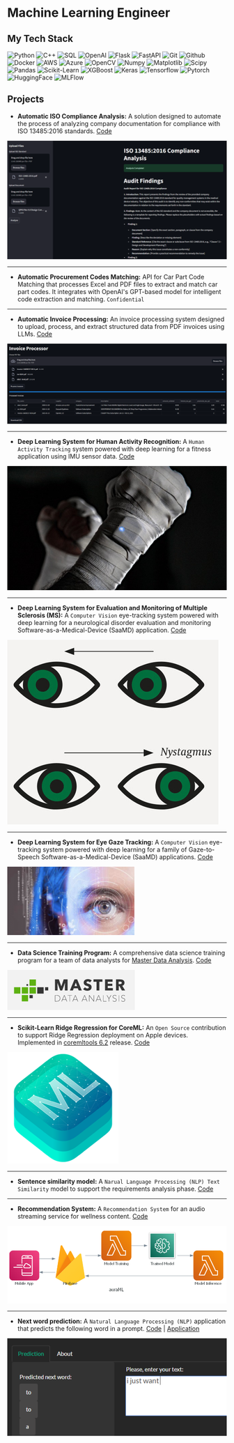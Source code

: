 # Machine Learning Engineer

## My Tech Stack

![Python](https://img.shields.io/badge/-Python-000000?style=flat&logo=Python)
![C++](https://img.shields.io/badge/-C/C++-000000?style=flat&logo=cplusplus)
![SQL](https://img.shields.io/badge/-SQL-000000?style=flat&logo=SQL)
![OpenAI](https://img.shields.io/badge/-OpenAI-000000?style=flat&logo=OpenAI)
![Flask](https://img.shields.io/badge/-Flask-000000?style=flat&logo=Flask)
![FastAPI](https://img.shields.io/badge/-FastAPI-000000?style=flat&logo=FastAPI)
![Git](https://img.shields.io/badge/-Git-000000?style=flat&logo=Git)
![Github](https://img.shields.io/badge/-Github-000000?style=flat&logo=Github)
![Docker](https://img.shields.io/badge/-Docker-000000?style=flat&logo=Docker)
![AWS](https://img.shields.io/badge/-AWS-000000?style=flat&logo=amazonaws)
![Azure](https://img.shields.io/badge/-Azure-000000?style=flat&logo=microsoft-azure)
![OpenCV](https://img.shields.io/badge/-OpenCV-000000?style=flat&logo=OpenCV)
![Numpy](https://img.shields.io/badge/-Numpy-000000?style=flat&logo=Numpy)
![Matplotlib](https://img.shields.io/badge/-Matplotlib-000000?style=flat&logo=Matplotlib)
![Scipy](https://img.shields.io/badge/-Scipy-000000?style=flat&logo=Scipy)
![Pandas](https://img.shields.io/badge/-Pandas-000000?style=flat&logo=Pandas)
![Scikit-Learn](https://img.shields.io/badge/-Scikit_Learn-000000?style=flat&logo=Scikit-Learn)
![XGBoost](https://img.shields.io/badge/-XGBoost-000000?style=flat&logo=XGBoost)
![Keras](https://img.shields.io/badge/-Keras-000000?style=flat&logo=Keras)
![Tensorflow](https://img.shields.io/badge/-Tensorflow-000000?style=flat&logo=Tensorflow)
![Pytorch](https://img.shields.io/badge/-Pytorch-000000?style=flat&logo=Pytorch)
![HuggingFace](https://img.shields.io/badge/%F0%9F%A4%97-Hugging%20Face-black)
![MLFlow](https://img.shields.io/badge/-MLFlow-000000?style=flat&logo=mlflow)

## Projects

- **Automatic ISO Compliance Analysis:** A solution designed to automate the process of analyzing company documentation for compliance with ISO 13485:2016 standards. [Code](https://github.com/danvargg/audit-agent)

![iso-ui](assets/images/ui.png)

---

- **Automatic Procurement Codes Matching:** API for Car Part Code Matching that processes Excel and PDF files to extract 
and match car part codes. It integrates with OpenAI's GPT-based model for intelligent code extraction and matching. `Confidential`

---

- **Automatic Invoice Processing:** An invoice processing system designed to upload, process, and extract structured data from PDF invoices using LLMs. [Code](https://github.com/danvargg/invoice-processor/tree/main)

![invoice-ui](assets/images/ui-invoice.png)

---

- **Deep Learning System for Human Activity Recognition:** A `Human Activity Tracking` system powered with deep learning for 
a fitness application using IMU sensor data. [Code](https://github.com/danvargg/danvargg/blob/main/docs/projects/fc/README.md)

![gloves](assets/images/gloves.jpg)

---

- **Deep Learning System for Evaluation and Monitoring of Multiple Sclerosis (MS):** A `Computer Vision` eye-tracking
system powered with deep learning for a neurological disorder evaluation and monitoring Software-as-a-Medical-Device
(SaaMD) application. [Code](https://github.com/danvargg/danvargg/blob/main/docs/projects/etna/README.md)

![etna](assets/images/etna.png)

---

- **Deep Learning System for Eye Gaze Tracking:** A `Computer Vision` eye-tracking system powered with deep learning for
a family of Gaze-to-Speech Software-as-a-Medical-Device (SaaMD) applications. [Code](
https://github.com/danvargg/danvargg/blob/main/docs/projects/pigio/README.md)

![pigio](assets/images/pigio.png)

---

- **Data Science Training Program:** A comprehensive data science training program for a team of data analysts for
[Master Data Analysis](https://www.linkedin.com/company/master-data-analysis/). [Code](
https://github.com/danvargg/danvargg/blob/main/docs/projects/mda/README.md)

![mda](assets/images/mda.png)

---

- **Scikit-Learn Ridge Regression for CoreML:** An `Open Source` contribution to support Ridge Regression deployment on
Apple devices. Implemented in [coremltools 6.2](https://github.com/apple/coremltools/releases/tag/6.2) release. [Code](
https://github.com/apple/coremltools/pull/1707)

![coreml](assets/images/coreml.png)

---

- **Sentence similarity model:** A `Narual Language Processing (NLP) Text Similarity` model to support the requirements analysis phase. [Code](
https://github.com/danvargg/requirements-similarity)

---

- **Recommendation System:** A `Recommendation System` for an audio streaming service for wellness content. [Code](
https://github.com/danvargg/danvargg/blob/main/docs/projects/auraML/README.md)

![aura](assets/images/aura.png)

---

- **Next word prediction:** A `Natural Language Processing (NLP)` application that predicts the following word in a
prompt. [Code](https://github.com/danvargg/r-next-word) | [Application](https://danvargg.shinyapps.io/shiny/)

![next-word](assets/images/next_word.png)